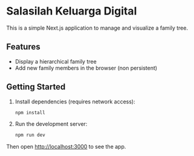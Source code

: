 # Salasilah Keluarga Digital

This is a simple Next.js application to manage and visualize a family tree.

## Features

- Display a hierarchical family tree
- Add new family members in the browser (non persistent)

## Getting Started

1. Install dependencies (requires network access):
   ```bash
   npm install
   ```
2. Run the development server:
   ```bash
   npm run dev
   ```

Then open [http://localhost:3000](http://localhost:3000) to see the app.
